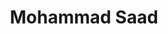 ---
image_path: /assets/img/cordi2.jpg
title: Mohammad Saad
info: Y19 BS Physics
facebook: saad.mohammad.52493
insta: _saadest_
---